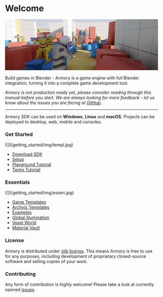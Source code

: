 # Welcome

![](getting_started/img/intro.jpg)

Build games in Blender - Armory is a game engine with full Blender integration, turning it into a complete game development tool.

*Armory is not production ready yet, please consider reading through this manual before you start. We are always looking for more feedback - let us know about the issues you are facing at [GitHub](https://github.com/armory3d/armory/issues).*

---

Armory SDK can be used on **Windows**, **Linux** and **macOS**. Projects can be deployed to desktop, web, mobile and consoles.

### Get Started

<div style="width:50%">![](/getting_started/img/templ.jpg)</div>

- [Download SDK](http://armory3d.org/download.html)
- [Setup](/getting_started/setup.md)
- [Playground Tutorial](/getting_started/playground.md)
- [Tanks Tutorial](/getting_started/tanks.md)

### Essentials

<div style="width:50%">![](/getting_started/img/essen.jpg)</div>

- [Game Templates](https://github.com/armory3d/armory_templates/releases)
- [Archviz Templates](https://github.com/armory3d/archviz_templates/releases)
- [Examples](https://github.com/armory3d/armory_examples/releases)
- [Global Illumination](/graphics/global_illumination)
- [Voxel World](https://github.com/armory3d/voxel_world)
- [Material Vault](https://github.com/armory3d/material_vault)

### License
Armory is distributed under [zlib license](https://github.com/armory3d/armory/blob/master/LICENSE.md). This means Armory is free to use for any purposes, including development of proprietary closed-source software and selling copies of your work. 

### Contributing

Any form of contribution is highly welcome! Please take a look at currently opened [issues](https://github.com/armory3d/armory/issues).
